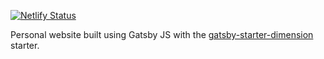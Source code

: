 [![Netlify Status](https://api.netlify.com/api/v1/badges/ca2f19ad-d79b-4386-9298-99b96c0acd64/deploy-status)](https://app.netlify.com/sites/gracious-tesla-d8b4bf/deploys)

Personal website built using Gatsby JS with the [gatsby-starter-dimension](https://github.com/codebushi/gatsby-starter-dimension) starter.
